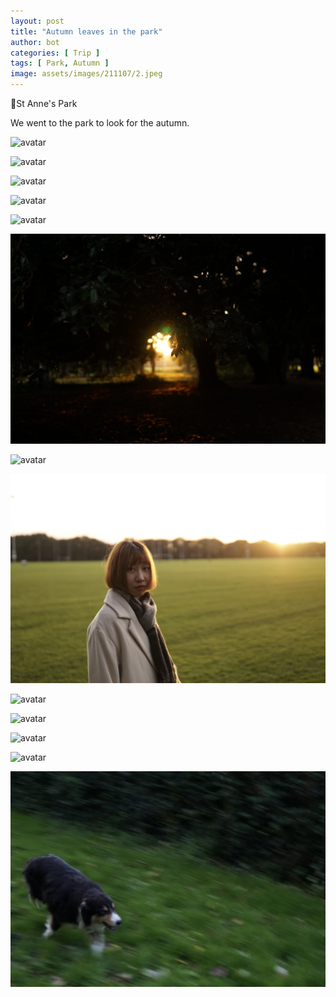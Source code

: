 ```yaml
---
layout: post
title: "Autumn leaves in the park"
author: bot
categories: [ Trip ]
tags: [ Park, Autumn ]
image: assets/images/211107/2.jpeg
---
```




📍St Anne's Park



We went to the park to look for the autumn. 



![avatar](../assets/images/211107/1.jpeg)

![avatar](../assets/images/211107/2.jpeg)

![avatar](../assets/images/211107/3.jpeg)

![avatar](../assets/images/211107/4.jpeg)

![avatar](../assets/images/211107/5.jpeg)

![avatar](../assets/images/211107/6.jpeg)

![avatar](../assets/images/211107/7.jpeg)

![avatar](../assets/images/211107/13.jpeg)

![avatar](../assets/images/211107/8.jpeg)

![avatar](../assets/images/211107/10.jpeg)

![avatar](../assets/images/211107/9.jpeg)

![avatar](../assets/images/211107/11.jpeg)

![avatar](../assets/images/211107/12.jpeg)

